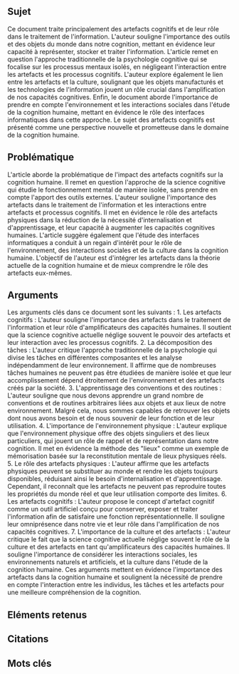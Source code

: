 ## Sujet
Ce document traite principalement des artefacts cognitifs et de leur rôle dans le traitement de l'information. L'auteur souligne l'importance des outils et des objets du monde dans notre cognition, mettant en évidence leur capacité à représenter, stocker et traiter l'information. L'article remet en question l'approche traditionnelle de la psychologie cognitive qui se focalise sur les processus mentaux isolés, en négligeant l'interaction entre les artefacts et les processus cognitifs. L'auteur explore également le lien entre les artefacts et la culture, soulignant que les objets manufacturés et les technologies de l'information jouent un rôle crucial dans l'amplification de nos capacités cognitives. Enfin, le document aborde l'importance de prendre en compte l'environnement et les interactions sociales dans l'étude de la cognition humaine, mettant en évidence le rôle des interfaces informatiques dans cette approche. Le sujet des artefacts cognitifs est présenté comme une perspective nouvelle et prometteuse dans le domaine de la cognition humaine.
## Problématique
L'article aborde la problématique de l'impact des artefacts cognitifs sur la cognition humaine. Il remet en question l'approche de la science cognitive qui étudie le fonctionnement mental de manière isolée, sans prendre en compte l'apport des outils externes. L'auteur souligne l'importance des artefacts dans le traitement de l'information et les interactions entre artefacts et processus cognitifs. Il met en évidence le rôle des artefacts physiques dans la réduction de la nécessité d'internalisation et d'apprentissage, et leur capacité à augmenter les capacités cognitives humaines. L'article suggère également que l'étude des interfaces informatiques a conduit à un regain d'intérêt pour le rôle de l'environnement, des interactions sociales et de la culture dans la cognition humaine. L'objectif de l'auteur est d'intégrer les artefacts dans la théorie actuelle de la cognition humaine et de mieux comprendre le rôle des artefacts eux-mêmes.
## Arguments
Les arguments clés dans ce document sont les suivants : 1. Les artefacts cognitifs : L'auteur souligne l'importance des artefacts dans le traitement de l'information et leur rôle d'amplificateurs des capacités humaines. Il soutient que la science cognitive actuelle néglige souvent le pouvoir des artefacts et leur interaction avec les processus cognitifs. 2. La décomposition des tâches : L'auteur critique l'approche traditionnelle de la psychologie qui divise les tâches en différentes composantes et les analyse indépendamment de leur environnement. Il affirme que de nombreuses tâches humaines ne peuvent pas être étudiées de manière isolée et que leur accomplissement dépend étroitement de l'environnement et des artefacts créés par la société. 3. L'apprentissage des conventions et des routines : L'auteur souligne que nous devons apprendre un grand nombre de conventions et de routines arbitraires liées aux objets et aux lieux de notre environnement. Malgré cela, nous sommes capables de retrouver les objets dont nous avons besoin et de nous souvenir de leur fonction et de leur utilisation. 4. L'importance de l'environnement physique : L'auteur explique que l'environnement physique offre des objets singuliers et des lieux particuliers, qui jouent un rôle de rappel et de représentation dans notre cognition. Il met en évidence la méthode des "lieux" comme un exemple de mémorisation basée sur la reconstitution mentale de lieux physiques réels. 5. Le rôle des artefacts physiques : L'auteur affirme que les artefacts physiques peuvent se substituer au monde et rendre les objets toujours disponibles, réduisant ainsi le besoin d'internalisation et d'apprentissage. Cependant, il reconnaît que les artefacts ne peuvent pas reproduire toutes les propriétés du monde réel et que leur utilisation comporte des limites. 6. Les artefacts cognitifs : L'auteur propose le concept d'artefact cognitif comme un outil artificiel conçu pour conserver, exposer et traiter l'information afin de satisfaire une fonction représentationnelle. Il souligne leur omniprésence dans notre vie et leur rôle dans l'amplification de nos capacités cognitives. 7. L'importance de la culture et des artefacts : L'auteur critique le fait que la science cognitive actuelle néglige souvent le rôle de la culture et des artefacts en tant qu'amplificateurs des capacités humaines. Il souligne l'importance de considérer les interactions sociales, les environnements naturels et artificiels, et la culture dans l'étude de la cognition humaine. Ces arguments mettent en évidence l'importance des artefacts dans la cognition humaine et soulignent la nécessité de prendre en compte l'interaction entre les individus, les tâches et les artefacts pour une meilleure compréhension de la cognition.

## Eléments retenus 

## Citations

## Mots clés
